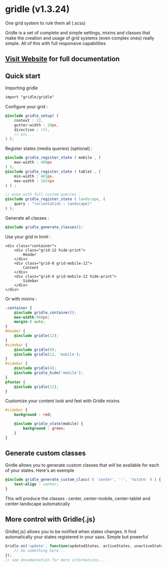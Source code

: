 # gridle (v1.3.24)


One grid system to rule them all (.scss)

Gridle is a set of complete and simple settings, mixins and classes that make the creation and usage of grid systems (even complex ones) really simple. All of this with full responsive capabilities

## [Visit Website](http://gridle.org/) for full documentation



## Quick start
	
Importing gridle

```scss
import "gridle/gridle"
```

Configure your grid :

```scss
@include gridle_setup( (
	context : 12,
	gutter-width : 20px,
	direction : rtl,
	// etc...
) );
```

Register states (media queries) (optional) :

```scss
@include gridle_register_state ( mobile , (
	max-width : 480px 
) );
@include gridle_register_state ( tablet , (
	min-width : 481px,
	max-width : 1024px
) ) ;

// even with full custom queries :
@include gridle_register_state ( landscape, (
	query : "(orientation : landscape)"
) );
```

Generate all classes :

```scss
@include gridle_generate_classes();
```

Use your grid in hrml :

```markup
<div class="container">
	<div class="grid-12 hide-print">
		Header
	</div>
	<div class="grid-8 grid-mobile-12">
		Content
	</div>
	<div class="grid-4 grid-mobile-12 hide-print">
		Sidebar
	</div>
</div>
```

Or with mixins :

```scss
.container {
	@include gridle_container();
	max-width:960px;
	margin:0 auto;
}
#header {
	@include gridle(12);
}
#sidebar {
	@include gridle(8);
	@include gridle(12, 'mobile');
}
#sidebar {
	@include gridle(4);
	@include gridle_hide('mobile');
}
@footer {
	@include gridle(12);
}
```

Customize your content look and feel with Gridle mixins

```scss
#sidebar {
	background : red;

	@include gridle_state(mobile) {
		background : green;
	}
}
```

## Generate custom classes

Gridle allows you to generate custom classes that will be available for each of your states. Here's an exemple

```scss
@include gridle_generate_custom_class( ( 'center', '-', '%state' ) ) {
	text-align : center;
}
```

This will produce the classes : center, center-mobile, center-tablet and center-landscape automatically


## More control with Gridle{.js}

Gridle{.js} allows you to be notified when states changes. It find automatically your states registered in your sass. Simple but powerful

```javascript
Gridle.on('update', function(updatedStates, activeStates, unactiveStates) {
	// do something here...
});
// see documentation for more informations...
```